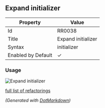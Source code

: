## Expand initializer

| Property           | Value              |
| ------------------ | ------------------ |
| Id                 | RR0038             |
| Title              | Expand initializer |
| Syntax             | initializer        |
| Enabled by Default | &#x2713;           |

### Usage

![Expand initializer](../../images/refactorings/ExpandInitializer.png)

[full list of refactorings](Refactorings.md)

*\(Generated with [DotMarkdown](http://github.com/JosefPihrt/DotMarkdown)\)*